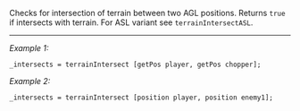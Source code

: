 Checks for intersection of terrain between two AGL positions. Returns `true` if intersects with terrain. For ASL variant see `terrainIntersectASL`.


---
*Example 1:*
```sqf
_intersects = terrainIntersect [getPos player, getPos chopper];
```

*Example 2:*
```sqf
_intersects = terrainIntersect [position player, position enemy1];
```